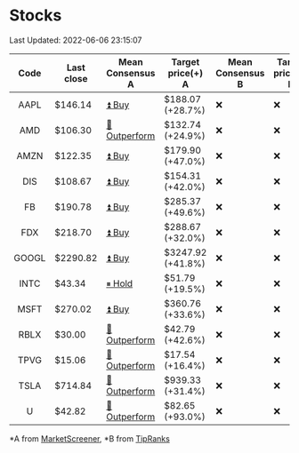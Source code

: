 # Stocks
Last Updated: 2022-06-06 23:15:07

|Code|Last close|Mean Consensus A|Target price(+) A|Mean Consensus B|Target price(+) B|
|:--:|-|-|-|-|-|
|AAPL|$146.14|[⏫ Buy](https://m.marketscreener.com/quote/stock/-4849/)|$188.07 (+28.7%)|❌|❌|
|AMD|$106.30|[🔼 Outperform](https://m.marketscreener.com/quote/stock/-19475876/)|$132.74 (+24.9%)|❌|❌|
|AMZN|$122.35|[⏫ Buy](https://m.marketscreener.com/quote/stock/-12864605/)|$179.90 (+47.0%)|❌|❌|
|DIS|$108.67|[⏫ Buy](https://m.marketscreener.com/quote/stock/-4842/)|$154.31 (+42.0%)|❌|❌|
|FB|$190.78|[⏫ Buy](https://m.marketscreener.com/quote/stock/-10547141/)|$285.37 (+49.6%)|❌|❌|
|FDX|$218.70|[⏫ Buy](https://m.marketscreener.com/quote/stock/-12585/)|$288.67 (+32.0%)|❌|❌|
|GOOGL|$2290.82|[⏫ Buy](https://m.marketscreener.com/quote/stock/-24203373/)|$3247.92 (+41.8%)|❌|❌|
|INTC|$43.34|[⏸ Hold](https://m.marketscreener.com/quote/stock/-4829/)|$51.79 (+19.5%)|❌|❌|
|MSFT|$270.02|[⏫ Buy](https://m.marketscreener.com/quote/stock/-4835/)|$360.76 (+33.6%)|❌|❌|
|RBLX|$30.00|[🔼 Outperform](https://m.marketscreener.com/quote/stock/-117793644/)|$42.79 (+42.6%)|❌|❌|
|TPVG|$15.06|[🔼 Outperform](https://m.marketscreener.com/quote/stock/-15933327/)|$17.54 (+16.4%)|❌|❌|
|TSLA|$714.84|[🔼 Outperform](https://m.marketscreener.com/quote/stock/-6344549/)|$939.33 (+31.4%)|❌|❌|
|U|$42.82|[🔼 Outperform](https://m.marketscreener.com/quote/stock/-112492634/)|$82.65 (+93.0%)|❌|❌|


*A from [MarketScreener](https://www.marketscreener.com), *B from [TipRanks](https://www.tipranks.com)
